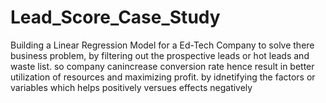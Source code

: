 # Lead_Score_Case_Study
Building a Linear Regression Model for a Ed-Tech Company to solve there business problem, by filtering out the prospective leads or hot leads and waste list. so company canincrease conversion rate hence result in better utilization of resources and maximizing profit. by idnetifying the factors or variables which helps positively versues effects negatively
